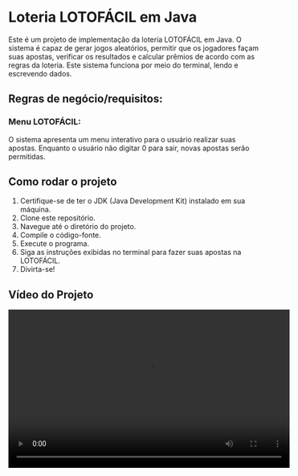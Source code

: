 <!DOCTYPE html>
<html lang="pt-BR">
<head>
    <meta charset="UTF-8">
    <meta name="viewport" content="width=device-width, initial-scale=1.0">
    <title>Loteria LOTOFÁCIL em Java</title>
</head>
<body>

<!-- Conteúdo anterior -->

<h1>Loteria LOTOFÁCIL em Java</h1>

<p>Este é um projeto de implementação da loteria LOTOFÁCIL em Java. O sistema é capaz de gerar jogos aleatórios, permitir que os jogadores façam suas apostas, verificar os resultados e calcular prêmios de acordo com as regras da loteria. Este sistema funciona por meio do terminal, lendo e escrevendo dados.</p>

<h2>Regras de negócio/requisitos:</h2>

<!-- Regras de negócio -->

<h3>Menu LOTOFÁCIL:</h3>

<p>O sistema apresenta um menu interativo para o usuário realizar suas apostas. Enquanto o usuário não digitar 0 para sair, novas apostas serão permitidas.</p>

<!-- Outras regras de negócio -->

<h2>Como rodar o projeto</h2>

<ol>
    <li>Certifique-se de ter o JDK (Java Development Kit) instalado em sua máquina.</li>
    <li>Clone este repositório.</li>
    <li>Navegue até o diretório do projeto.</li>
    <li>Compile o código-fonte.</li>
    <li>Execute o programa.</li>
    <li>Siga as instruções exibidas no terminal para fazer suas apostas na LOTOFÁCIL.</li>
    <li>Divirta-se!</li>
</ol>

<h2>Vídeo do Projeto</h2>

<!-- Espaço para o vídeo -->
<div>
    <video width="560" height="315" controls>
        <source src="videos/videoProjeto.mp4" type="video/mp4">
        Seu navegador não suporta o elemento de vídeo.
    </video>
</div>

</body>
</html>
